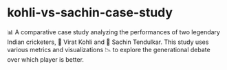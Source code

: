 # kohli-vs-sachin-case-study
📊 A comparative case study analyzing the performances of two legendary Indian cricketers, 🏏 Virat Kohli and 🏏 Sachin Tendulkar. This study uses various metrics and visualizations 📉 to explore the generational debate over which player is better.
